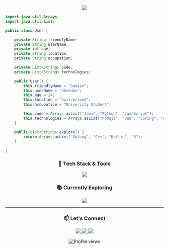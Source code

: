 <div align="center">
  <a href="https://git.io/typing-svg">
    <img src="https://readme-typing-svg.demolab.com/?lines=$whoami;%20dhckdev;welcome+to+my+github&size=40&center=False&height=60&width=500&duration=3000" /></a>
</div>

<div>
  
```java
import java.util.Arrays;
import java.util.List;

public class User {

    private String friendlyName;
    private String userName;
    private int age;
    private String location;
    private String occupation;

    private List<String> code;
    private List<String> technologies;

    public User() {
        this.friendlyName = "Damian";
        this.userName = "dhckdev";
        this.age = 24;
        this.location = "Switzerland";
        this.occupation = "University Student";

        this.code = Arrays.asList("Java", "Python", "JavaScript");
        this.technologies = Arrays.asList("nodejs", "Vue", "Spring", "npm");
    }

    public List<String> explore() {
        return Arrays.asList("Golang", "C++", "Kotlin", "R");
    }
    
}
```
</div>

<h3 align="center">🚀 Tech Stack & Tools</h3>

<p align="center">
  <a href="https://skillicons.dev">
    <img src="https://skillicons.dev/icons?i=java,js,py,html,nodejs,npm,spring,vue&perline=4" />
  </a>
</p>

<h3 align="center">📚 Currently Exploring </h3>

<p align="center">
  <a href="https://skillicons.dev">
    <img src="https://skillicons.dev/icons?i=golang,cpp,kotlin,r" />
  </a>
</p>

---

<h3 align="center">📫 Let's Connect </h3>

<p align="center">
  <a href="https://discord.com/users/dhckdev">
    <img src="https://skillicons.dev/icons?i=discord" />
  </a>
  <a href="https://www.linkedin.com/in/damian-huckele-164bb3197">
    <img src="https://skillicons.dev/icons?i=linkedin" />
  </a>
  <a href="https://dev.to/dhckdev">
    <img src="https://skillicons.dev/icons?i=devto" />
  </a>
</p>

<p align="center">
  <img src="https://komarev.com/ghpvc/?username=dhckdev&style=flat-square&color=blue" alt="Profile views"/>
</p>
